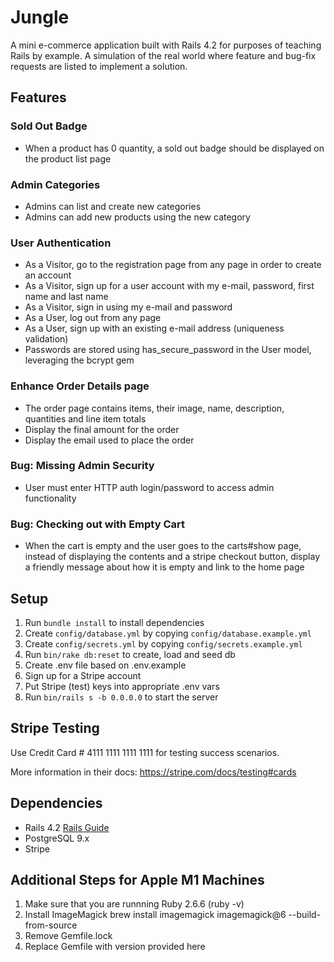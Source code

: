# Jungle

A mini e-commerce application built with Rails 4.2 for purposes of teaching Rails by example. A simulation of the real world where feature and bug-fix requests are listed to implement a solution.

## Features

### Sold Out Badge
- When a product has 0 quantity, a sold out badge should be displayed on the product list page

### Admin Categories
- Admins can list and create new categories
- Admins can add new products using the new category

### User Authentication
- As a Visitor, go to the registration page from any page in order to create an account
- As a Visitor, sign up for a user account with my e-mail, password, first name and last name
- As a Visitor, sign in using my e-mail and password
- As a User, log out from any page
- As a User, sign up with an existing e-mail address (uniqueness validation)
- Passwords are stored using  has_secure_password in the User model, leveraging the bcrypt gem

### Enhance Order Details page
- The order page contains items, their image, name, description, quantities and line item totals
- Display the final amount for the order
- Display the email used to place the order

### Bug: Missing Admin Security
- User must enter HTTP auth login/password to access admin functionality

### Bug: Checking out with Empty Cart
- When the cart is empty and the user goes to the carts#show page, instead of displaying the contents and a stripe checkout button, display a friendly message about how it is empty and link to the home page


## Setup

1. Run `bundle install` to install dependencies
2. Create `config/database.yml` by copying `config/database.example.yml`
3. Create `config/secrets.yml` by copying `config/secrets.example.yml`
4. Run `bin/rake db:reset` to create, load and seed db
5. Create .env file based on .env.example
6. Sign up for a Stripe account
7. Put Stripe (test) keys into appropriate .env vars
8. Run `bin/rails s -b 0.0.0.0` to start the server

## Stripe Testing

Use Credit Card # 4111 1111 1111 1111 for testing success scenarios.

More information in their docs: <https://stripe.com/docs/testing#cards>

## Dependencies

* Rails 4.2 [Rails Guide](http://guides.rubyonrails.org/v4.2/)
* PostgreSQL 9.x
* Stripe

## Additional Steps for Apple M1 Machines
1. Make sure that you are runnning Ruby 2.6.6 (ruby -v)
2. Install ImageMagick brew install imagemagick imagemagick@6 --build-from-source
3. Remove Gemfile.lock
4. Replace Gemfile with version provided here